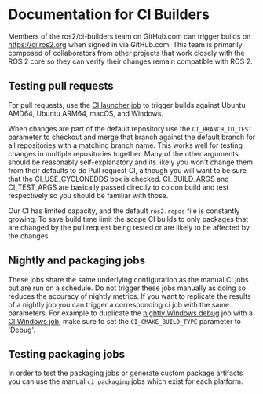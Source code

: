 # Documentation for CI Builders

Members of the ros2/ci-builders team on GitHub.com can trigger builds on <https://ci.ros2.org> when signed in via GitHub.com.
This team is primarily composed of collaborators from other projects that work closely with the ROS 2 core so they can verify their changes remain compatible with ROS 2.


## Testing pull requests

For pull requests, use the [CI launcher job](https://ci.ros2.org/job/ci_launcher) to trigger builds against Ubuntu AMD64, Ubuntu ARM64, macOS, and Windows.

When changes are part of the default repository use the `CI_BRANCH_TO_TEST` parameter to checkout and merge that branch against the default branch for all repositories with a matching branch name.
This works well for testing changes in multiple repositories together.
Many of the other arguments should be reasonably self-explanatory and its likely you won't change them from their defaults to do Pull request CI, although you will want to be sure that the CI_USE_CYCLONEDDS box is checked. CI_BUILD_ARGS and CI_TEST_ARGS are basically passed directly to colcon build and test respectively so you should be familiar with those.

Our CI has limited capacity, and the default `ros2.repos` file is constantly growing.
To save build time limit the scope CI builds to only packages that are changed by the pull request being tested or are likely to be affected by the changes. 

## Nightly and packaging jobs

These jobs share the same underlying configuration as the manual CI jobs but are run on a schedule.
Do not trigger these jobs manually as doing so reduces the accuracy of nightly metrics.
If you want to replicate the results of a nightly job you can trigger a corresponding ci job with the same parameters.
For example to duplicate the [nightly Windows debug](https://ci.ros2.org/view/nightly/job/nightly_win_deb) job with a [CI Windows job](https://ci.ros2.org/job/ci_windows), make sure to set the `CI_CMAKE_BUILD_TYPE` parameter to 'Debug'.


## Testing packaging jobs

In order to test the packaging jobs or generate custom package artifacts you can use the manual `ci_packaging` jobs which exist for each platform.

